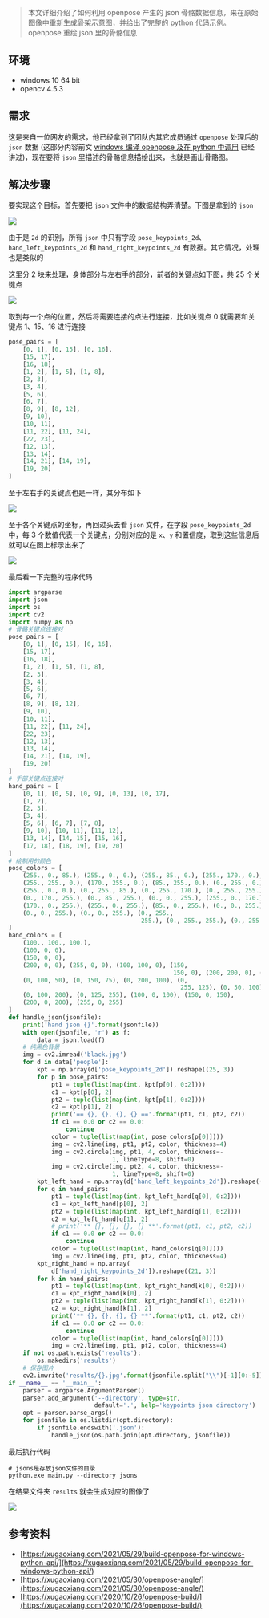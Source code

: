 > 本文详细介绍了如何利用 openpose 产生的 json 骨骼数据信息，来在原始图像中重新生成骨架示意图，并给出了完整的 python 代码示例。 openpose 重绘 json 里的骨骼信息

环境
--

*   windows 10 64 bit
*   opencv 4.5.3

需求
--

这是来自一位网友的需求，他已经拿到了团队内其它成员通过 `openpose` 处理后的 `json` 数据 (这部分内容前文 [windows 编译 openpose 及在 python 中调用](https://xugaoxiang.com/2021/05/29/build-openpose-for-windows-python-api/) 已经讲过)，现在要将 `json` 里描述的骨骼信息描绘出来，也就是画出骨骼图。

解决步骤
----

要实现这个目标，首先要把 `json` 文件中的数据结构弄清楚。下图是拿到的 `json`

![](assets/48850c63e2c99d22.webp)

由于是 `2d` 的识别，所有 `json` 中只有字段 `pose_keypoints_2d`、`hand_left_keypoints_2d` 和 `hand_right_keypoints_2d` 有数据。其它情况，处理也是类似的

这里分 2 块来处理，身体部分与左右手的部分，前者的关键点如下图，共 25 个关键点

![](assets/06bb16bc32b20b89-1699320365907-2.webp)

取到每一个点的位置，然后将需要连接的点进行连接，比如关键点 0 就需要和关键点 1、15、16 进行连接

```python
pose_pairs = [
    [0, 1], [0, 15], [0, 16],
    [15, 17],
    [16, 18],
    [1, 2], [1, 5], [1, 8],
    [2, 3],
    [3, 4],
    [5, 6],
    [6, 7],
    [8, 9], [8, 12],
    [9, 10],
    [10, 11],
    [11, 22], [11, 24],
    [22, 23],
    [12, 13],
    [13, 14],
    [14, 21], [14, 19],
    [19, 20]
]
```

至于左右手的关键点也是一样，其分布如下

![](assets/59a55d2d5b17ceb0.webp)

至于各个关键点的坐标，再回过头去看 `json` 文件，在字段 `pose_keypoints_2d` 中，每 3 个数值代表一个关键点，分别对应的是 `x`、`y` 和置信度，取到这些信息后就可以在图上标示出来了

![](assets/d881532722a521d7.webp)

最后看一下完整的程序代码

```python
import argparse
import json
import os
import cv2
import numpy as np
# 骨骼关键点连接对
pose_pairs = [
    [0, 1], [0, 15], [0, 16],
    [15, 17],
    [16, 18],
    [1, 2], [1, 5], [1, 8],
    [2, 3],
    [3, 4],
    [5, 6],
    [6, 7],
    [8, 9], [8, 12],
    [9, 10],
    [10, 11],
    [11, 22], [11, 24],
    [22, 23],
    [12, 13],
    [13, 14],
    [14, 21], [14, 19],
    [19, 20]
]
# 手部关键点连接对
hand_pairs = [
    [0, 1], [0, 5], [0, 9], [0, 13], [0, 17],
    [1, 2],
    [2, 3],
    [3, 4],
    [5, 6], [6, 7], [7, 8],
    [9, 10], [10, 11], [11, 12],
    [13, 14], [14, 15], [15, 16],
    [17, 18], [18, 19], [19, 20]
]
# 绘制用的颜色
pose_colors = [
    (255., 0., 85.), (255., 0., 0.), (255., 85., 0.), (255., 170., 0.),
    (255., 255., 0.), (170., 255., 0.), (85., 255., 0.), (0., 255., 0.),
    (255., 0., 0.), (0., 255., 85.), (0., 255., 170.), (0., 255., 255.),
    (0., 170., 255.), (0., 85., 255.), (0., 0., 255.), (255., 0., 170.),
    (170., 0., 255.), (255., 0., 255.), (85., 0., 255.), (0., 0., 255.),
    (0., 0., 255.), (0., 0., 255.), (0., 255.,
                                     255.), (0., 255., 255.), (0., 255., 255.)
]
hand_colors = [
    (100., 100., 100.),
    (100, 0, 0),
    (150, 0, 0),
    (200, 0, 0), (255, 0, 0), (100, 100, 0), (150,
                                              150, 0), (200, 200, 0), (255, 255, 0),
    (0, 100, 50), (0, 150, 75), (0, 200, 100), (0,
                                                255, 125), (0, 50, 100), (0, 75, 150),
    (0, 100, 200), (0, 125, 255), (100, 0, 100), (150, 0, 150),
    (200, 0, 200), (255, 0, 255)
]
def handle_json(jsonfile):
    print('hand json {}'.format(jsonfile))
    with open(jsonfile, 'r') as f:
        data = json.load(f)
    # 纯黑色背景
    img = cv2.imread('black.jpg')
    for d in data['people']:
        kpt = np.array(d['pose_keypoints_2d']).reshape((25, 3))
        for p in pose_pairs:
            pt1 = tuple(list(map(int, kpt[p[0], 0:2])))
            c1 = kpt[p[0], 2]
            pt2 = tuple(list(map(int, kpt[p[1], 0:2])))
            c2 = kpt[p[1], 2]
            print('== {}, {}, {}, {} =='.format(pt1, c1, pt2, c2))
            if c1 == 0.0 or c2 == 0.0:
                continue
            color = tuple(list(map(int, pose_colors[p[0]])))
            img = cv2.line(img, pt1, pt2, color, thickness=4)
            img = cv2.circle(img, pt1, 4, color, thickness=-
                             1, lineType=8, shift=0)
            img = cv2.circle(img, pt2, 4, color, thickness=-
                             1, lineType=8, shift=0)
        kpt_left_hand = np.array(d['hand_left_keypoints_2d']).reshape((21, 3))
        for q in hand_pairs:
            pt1 = tuple(list(map(int, kpt_left_hand[q[0], 0:2])))
            c1 = kpt_left_hand[p[0], 2]
            pt2 = tuple(list(map(int, kpt_left_hand[q[1], 0:2])))
            c2 = kpt_left_hand[q[1], 2]
            # print('** {}, {}, {}, {} **'.format(pt1, c1, pt2, c2))
            if c1 == 0.0 or c2 == 0.0:
                continue
            color = tuple(list(map(int, hand_colors[q[0]])))
            img = cv2.line(img, pt1, pt2, color, thickness=4)
        kpt_right_hand = np.array(
            d['hand_right_keypoints_2d']).reshape((21, 3))
        for k in hand_pairs:
            pt1 = tuple(list(map(int, kpt_right_hand[k[0], 0:2])))
            c1 = kpt_right_hand[k[0], 2]
            pt2 = tuple(list(map(int, kpt_right_hand[k[1], 0:2])))
            c2 = kpt_right_hand[k[1], 2]
            print('** {}, {}, {}, {} **'.format(pt1, c1, pt2, c2))
            if c1 == 0.0 or c2 == 0.0:
                continue
            color = tuple(list(map(int, hand_colors[q[0]])))
            img = cv2.line(img, pt1, pt2, color, thickness=4)
    if not os.path.exists('results'):
        os.makedirs('results')
    # 保存图片
    cv2.imwrite('results/{}.jpg'.format(jsonfile.split("\\")[-1][0:-5]), img)
if __name__ == '__main__':
    parser = argparse.ArgumentParser()
    parser.add_argument('--directory', type=str,
                        default='.', help='keypoints json directory')
    opt = parser.parse_args()
    for jsonfile in os.listdir(opt.directory):
        if jsonfile.endswith('.json'):
            handle_json(os.path.join(opt.directory, jsonfile))
```

最后执行代码

```shell
# jsons是存放json文件的目录
python.exe main.py --directory jsons
```

在结果文件夹 `results` 就会生成对应的图像了

![](assets/4e57ff6956573aca.webp)

参考资料
----

*   [https://xugaoxiang.com/2021/05/29/build-openpose-for-windows-python-api/](https://xugaoxiang.com/2021/05/29/build-openpose-for-windows-python-api/)
*   [https://xugaoxiang.com/2021/05/30/openpose-angle/](https://xugaoxiang.com/2021/05/30/openpose-angle/)
*   [https://xugaoxiang.com/2020/10/26/openpose-build/](https://xugaoxiang.com/2020/10/26/openpose-build/)